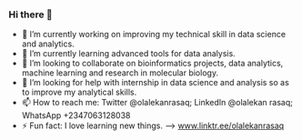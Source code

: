 ### Hi there 👋

- 🔭 I’m currently working on improving my technical skill in data science and analytics.
- 🌱 I’m currently learning advanced tools for data analysis.
- 👯 I’m looking to collaborate on bioinformatics projects, data analytics, machine learning and research in molecular biology.
- 🤔 I’m looking for help with internship in data science and analysis so as to improve my analytical skills.
- 📫 How to reach me: Twitter @olalekanrasaq; LinkedIn @olalekan rasaq; WhatsApp +2347063128038
- ⚡ Fun fact: I love learning new things.
--> www.linktr.ee/olalekanrasaq
